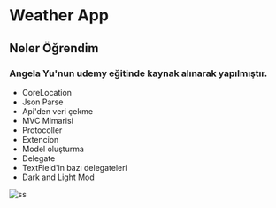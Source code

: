 # Weather App

## Neler Öğrendim
### Angela Yu'nun udemy eğitinde kaynak alınarak yapılmıştır.

* CoreLocation
* Json Parse
* Api'den veri çekme
* MVC Mimarisi
* Protocoller
* Extencion
* Model oluşturma
* Delegate
* TextField'in bazı delegateleri
* Dark and Light Mod




![ss](https://user-images.githubusercontent.com/50744756/206927332-b9ff0541-4a8a-4d53-bee5-1234bd484f3f.png)
